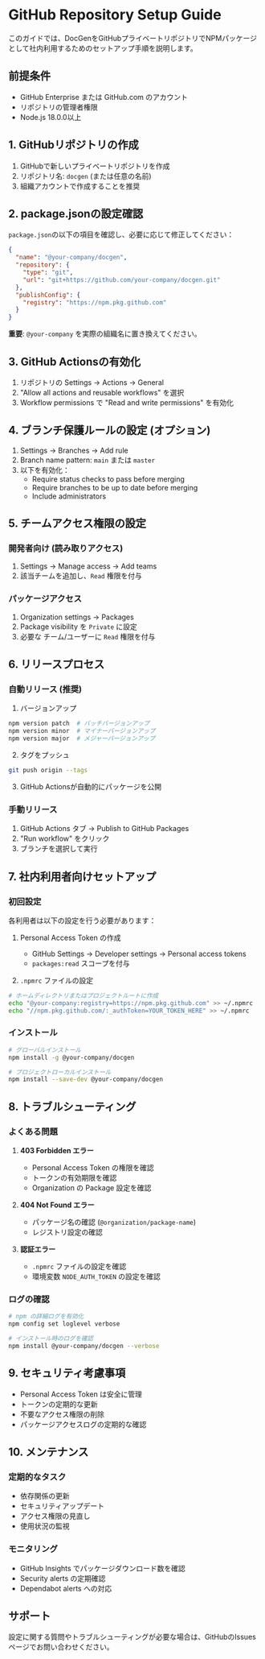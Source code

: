 # GitHub Repository Setup Guide

このガイドでは、DocGenをGitHubプライベートリポジトリでNPMパッケージとして社内利用するためのセットアップ手順を説明します。

## 前提条件

- GitHub Enterprise または GitHub.com のアカウント
- リポジトリの管理者権限
- Node.js 18.0.0以上

## 1. GitHubリポジトリの作成

1. GitHubで新しいプライベートリポジトリを作成
2. リポジトリ名: `docgen` (または任意の名前)
3. 組織アカウントで作成することを推奨

## 2. package.jsonの設定確認

`package.json`の以下の項目を確認し、必要に応じて修正してください：

```json
{
  "name": "@your-company/docgen",
  "repository": {
    "type": "git",
    "url": "git+https://github.com/your-company/docgen.git"
  },
  "publishConfig": {
    "registry": "https://npm.pkg.github.com"
  }
}
```

**重要**: `@your-company` を実際の組織名に置き換えてください。

## 3. GitHub Actionsの有効化

1. リポジトリの Settings → Actions → General
2. "Allow all actions and reusable workflows" を選択
3. Workflow permissions で "Read and write permissions" を有効化

## 4. ブランチ保護ルールの設定 (オプション)

1. Settings → Branches → Add rule
2. Branch name pattern: `main` または `master`
3. 以下を有効化：
   - Require status checks to pass before merging
   - Require branches to be up to date before merging
   - Include administrators

## 5. チームアクセス権限の設定

### 開発者向け (読み取りアクセス)
1. Settings → Manage access → Add teams
2. 該当チームを追加し、`Read` 権限を付与

### パッケージアクセス
1. Organization settings → Packages
2. Package visibility を `Private` に設定
3. 必要な チーム/ユーザーに `Read` 権限を付与

## 6. リリースプロセス

### 自動リリース (推奨)

1. バージョンアップ
```bash
npm version patch  # パッチバージョンアップ
npm version minor  # マイナーバージョンアップ
npm version major  # メジャーバージョンアップ
```

2. タグをプッシュ
```bash
git push origin --tags
```

3. GitHub Actionsが自動的にパッケージを公開

### 手動リリース

1. GitHub Actions タブ → Publish to GitHub Packages
2. "Run workflow" をクリック
3. ブランチを選択して実行

## 7. 社内利用者向けセットアップ

### 初回設定

各利用者は以下の設定を行う必要があります：

1. Personal Access Token の作成
   - GitHub Settings → Developer settings → Personal access tokens
   - `packages:read` スコープを付与

2. `.npmrc` ファイルの設定
```bash
# ホームディレクトリまたはプロジェクトルートに作成
echo "@your-company:registry=https://npm.pkg.github.com" >> ~/.npmrc
echo "//npm.pkg.github.com/:_authToken=YOUR_TOKEN_HERE" >> ~/.npmrc
```

### インストール

```bash
# グローバルインストール
npm install -g @your-company/docgen

# プロジェクトローカルインストール
npm install --save-dev @your-company/docgen
```

## 8. トラブルシューティング

### よくある問題

1. **403 Forbidden エラー**
   - Personal Access Token の権限を確認
   - トークンの有効期限を確認
   - Organization の Package 設定を確認

2. **404 Not Found エラー**
   - パッケージ名の確認 (`@organization/package-name`)
   - レジストリ設定の確認

3. **認証エラー**
   - `.npmrc` ファイルの設定を確認
   - 環境変数 `NODE_AUTH_TOKEN` の設定を確認

### ログの確認

```bash
# npm の詳細ログを有効化
npm config set loglevel verbose

# インストール時のログを確認
npm install @your-company/docgen --verbose
```

## 9. セキュリティ考慮事項

- Personal Access Token は安全に管理
- トークンの定期的な更新
- 不要なアクセス権限の削除
- パッケージアクセスログの定期的な確認

## 10. メンテナンス

### 定期的なタスク

- 依存関係の更新
- セキュリティアップデート
- アクセス権限の見直し
- 使用状況の監視

### モニタリング

- GitHub Insights でパッケージダウンロード数を確認
- Security alerts の定期確認
- Dependabot alerts への対応

## サポート

設定に関する質問やトラブルシューティングが必要な場合は、GitHubのIssuesページでお問い合わせください。